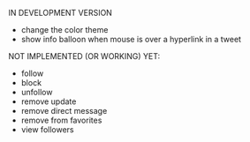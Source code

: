 IN DEVELOPMENT VERSION
  * change the color theme
  * show info balloon when mouse is over a hyperlink in a tweet

NOT IMPLEMENTED (OR WORKING) YET:
  * follow
  * block
  * unfollow
  * remove update
  * remove direct message
  * remove from favorites
  * view followers